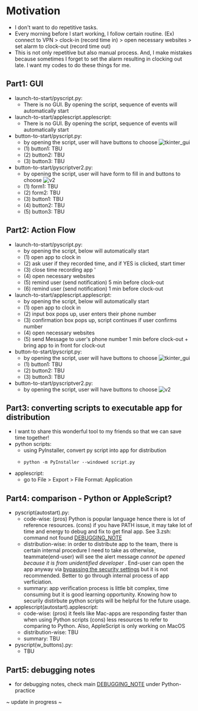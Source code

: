 # Motivation
- I don't want to do repetitive tasks.
- Every morning before I start working, I follow certain routine. (Ex) connect to VPN > clock-in (record time in) > open necessary websites > set alarm to clock-out (record time out)
- This is not only repetitive but also manual process. And, I make mistakes because sometimes I forget to set the alarm resulting in clocking out late. I want my codes to do these things for me.

## Part1: GUI
- launch-to-start/pyscript.py: 
  - There is no GUI. By opening the script, sequence of events will automatically start
- launch-to-start/applescript.applescript:
  - There is no GUI. By opening the script, sequence of events will automatically start
- button-to-start/pyscript.py:
  - by opening the script, user will have buttons to choose
  ![tkinter_gui](https://user-images.githubusercontent.com/91002274/223154126-9eb0f987-9456-41ba-8d1b-7839512d3247.png)
  - (1) button1: TBU
  - (2) button2: TBU
  - (3) button3: TBU
- button-to-start/pyscriptver2.py:
  - by opening the script, user will have form to fill in and buttons to choose
  ![v2](https://user-images.githubusercontent.com/91002274/224464991-49183392-3b60-440e-99b3-230a32ac24be.png)
  - (1) form1: TBU
  - (2) form2: TBU
  - (3) button1: TBU
  - (4) button2: TBU
  - (5) button3: TBU

## Part2: Action Flow
- launch-to-start/pyscript.py: 
  - by opening the script, below will automatically start
  - (1) open app to clock in 
  - (2) ask user if they recorded time, and if YES is clicked, start timer 
  - (3) close time recording app '
  - (4) open necessary websites
  - (5) remind user (send notification) 5 min before clock-out
  - (6) remind user (send notification) 1 min before clock-out
- launch-to-start/applescript.applescript:
  - by opening the script, below will automatically start
  - (1) open app to clock in 
  - (2) input box pops up, user enters their phone number 
  - (3) confirmation box pops up, script continues if user confirms number
  - (4) open necessary websites
  - (5) send Message to user's phone number 1 min before clock-out + bring app to in front for clock-out
- button-to-start/pyscript.py:
  - by opening the script, user will have buttons to choose
  ![tkinter_gui](https://user-images.githubusercontent.com/91002274/223154126-9eb0f987-9456-41ba-8d1b-7839512d3247.png)
  - (1) button1: TBU
  - (2) button2: TBU
  - (3) button3: TBU
- button-to-start/pyscriptver2.py:
  - by opening the script, user will have buttons to choose
  ![v2](https://user-images.githubusercontent.com/91002274/224464991-49183392-3b60-440e-99b3-230a32ac24be.png)


## Part3: converting scripts to executable app for distribution
- I want to share this wonderful tool to my friends so that we can save time together!
- python scripts: 
  - using PyInstaller, convert py script into app for distribution
  - ```terminal
    python -m PyInstaller --windowed script.py
    ``` 
- applescript:
  - go to File > Export > File Format: Application
  
## Part4: comparison - Python or AppleScript?
- pyscript(autostart).py: 
  - code-wise: (pros) Python is popular language hence there is lot of reference resources. (cons) if you have PATH issue, it may take lot of time and energy to debug and fix to get final app. See 3.zsh: command not found [DEBUGGING_NOTE](https://github.com/selgik/Python-practice/blob/main/DEBUGGING_NOTE.md)
  - distribution-wise: in order to distribute app to the team, there is certain internal procedure I need to take as otherwise, teammate(end-user) will see the alert message *cannot be opened because it is from unidentified developer* . End-user can open the app anyway via [bypassing the security settings](https://support.apple.com/en-sg/guide/mac-help/mh40616/mac) but it is not recommended. Better to go through internal process of app verficiation. 
  - summary: app verification process is little bit complex, time consuming but it is good learning opportunity. Knowing how to securily distirbute python scripts will be helpful for the future usage.
- applescript(autostart).applescript:
  - code-wise: (pros) it feels like Mac-apps are responding faster than when using Python scripts (cons) less resources to refer to comparing to Python. Also, AppleScript is only working on MacOS
  - distribution-wise: TBU
  - summary: TBU
- pyscript(w_buttons).py:
  - TBU  

## Part5: debugging notes
- for debugging notes, check main [DEBUGGING_NOTE](https://github.com/selgik/Python-practice/blob/main/DEBUGGING_NOTE.md) under Python-practice


~ update in progress ~
